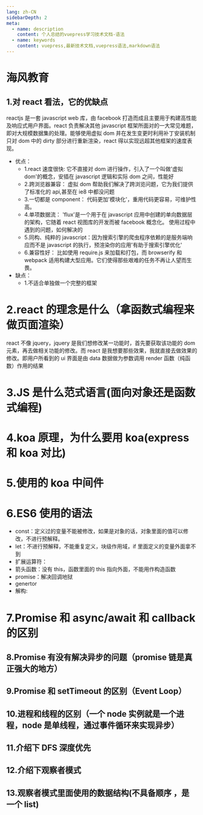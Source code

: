 ```yaml
---
lang: zh-CN
sidebarDepth: 2
meta:
  - name: description
    content: 个人总结的vuepress学习技术文档-语法
  - name: keywords
    content: vuepress,最新技术文档,vuepress语法,markdown语法
---
```


# 海风教育

## 1.对 react 看法，它的优缺点

reactjs 是一套 javascript web 库，由 facebook 打造而成且主要用于构建高性能及响应式用户界面。react 负责解决其他 javascript 框架所面对的一大常见难题，即对大规模数据集的处理。能够使用虚拟 dom 并在发生变更时利用补丁安装机制只对 dom 中的 dirty 部分进行重新渲染，react 得以实现远超其他框架的速度表现。

- 优点：
  - 1.react 速度很快:
    它不直接对 dom 进行操作，引入了一个叫做'虚拟 dom'的概念，安插在 javascript 逻辑和实际 dom 之间，性能好
  - 2.跨浏览器兼容：
    虚拟 dom 帮助我们解决了跨浏览问题，它为我们提供了标准化的 api,甚至在 ie8 中都没问题
  - 3.一切都是 component：
    代码更加'模块化'，重用代码更容易，可维护性高。
  - 4.单项数据流：
    'flux'是一个用于在 javascript 应用中创建的单向数据层的架构，它随着 react 视图库的开发而被 facebook 概念化。
    使用过程中遇到的问题，如何解决的
  - 5.同构、纯粹的 javascript：因为搜索引擎的爬虫程序依赖的是服务端响应而不是 javascript 的执行，预渲染你的应用'有助于搜索引擎优化'
  - 6.兼容性好：
    比如使用 require.js 来加载和打包，而 browserify 和 webpack 适用构建大型应用。它们使得那些艰难的任务不再让人望而生畏。
- 缺点：
  - 1.不适合单独做一个完整的框架

# 2.react 的理念是什么（拿函数式编程来做页面渲染）

react 不像 jquery，jquery 是我们想修改某一功能时，首先要获取该功能的 dom 元素，再去做相关功能的修改。而 react 是我想要那些效果，我就直接去做效果的修改。即用户所看到的 ui 界面是由 data 数据做为参数调用 render 函数（纯函数）作用的结果

# 3.JS 是什么范式语言(面向对象还是函数式编程)

# 4.koa 原理，为什么要用 koa(express 和 koa 对比)

# 5.使用的 koa 中间件

# 6.ES6 使用的语法

- const：定义过的变量不能被修改，如果是对象的话，对象里面的值可以修改，不进行预解释。
- let：不进行预解释，不能重复定义，块级作用域，if 里面定义的变量外面拿不到
- 扩展运算符：
- 箭头函数：没有 this，函数里面的 this 指向外面，不能用作构造函数
- promise：解决回调地狱
- genertor
- 解构:

# 7.Promise 和 async/await 和 callback 的区别

## 8.Promise 有没有解决异步的问题（promise 链是真正强大的地方）

## 9.Promise 和 setTimeout 的区别（Event Loop）

## 10.进程和线程的区别（一个 node 实例就是一个进程，node 是单线程，通过事件循环来实现异步）

## 11.介绍下 DFS 深度优先

## 12.介绍下观察者模式

## 13.观察者模式里面使用的数据结构(不具备顺序 ，是一个 list)
